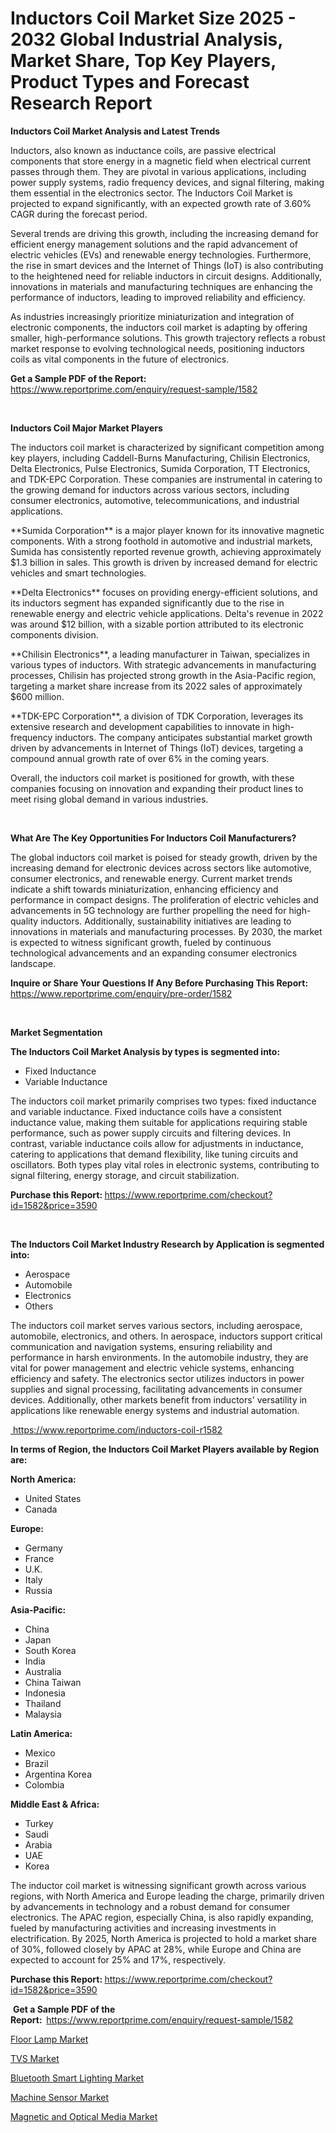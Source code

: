 <p><h1>Inductors Coil Market Size 2025 - 2032 Global Industrial Analysis, Market Share, Top Key Players, Product Types and Forecast Research Report</h1></p><p><strong>Inductors Coil Market Analysis and Latest Trends</strong></p>
<p><p>Inductors, also known as inductance coils, are passive electrical components that store energy in a magnetic field when electrical current passes through them. They are pivotal in various applications, including power supply systems, radio frequency devices, and signal filtering, making them essential in the electronics sector. The Inductors Coil Market is projected to expand significantly, with an expected growth rate of 3.60% CAGR during the forecast period.</p><p>Several trends are driving this growth, including the increasing demand for efficient energy management solutions and the rapid advancement of electric vehicles (EVs) and renewable energy technologies. Furthermore, the rise in smart devices and the Internet of Things (IoT) is also contributing to the heightened need for reliable inductors in circuit designs. Additionally, innovations in materials and manufacturing techniques are enhancing the performance of inductors, leading to improved reliability and efficiency.</p><p>As industries increasingly prioritize miniaturization and integration of electronic components, the inductors coil market is adapting by offering smaller, high-performance solutions. This growth trajectory reflects a robust market response to evolving technological needs, positioning inductors coils as vital components in the future of electronics.</p></p>
<p><strong>Get a Sample PDF of the Report:&nbsp;</strong> <a href="https://www.reportprime.com/enquiry/request-sample/1582?utm_campaign=1899&utm_medium=2&utm_source=Github&utm_content=ia&utm_term=18032025&utm_id=inductors-coil">https://www.reportprime.com/enquiry/request-sample/1582</a></p>
<p>&nbsp;</p>
<p><strong>Inductors Coil Major Market Players</strong></p>
<p><p>The inductors coil market is characterized by significant competition among key players, including Caddell-Burns Manufacturing, Chilisin Electronics, Delta Electronics, Pulse Electronics, Sumida Corporation, TT Electronics, and TDK-EPC Corporation. These companies are instrumental in catering to the growing demand for inductors across various sectors, including consumer electronics, automotive, telecommunications, and industrial applications.</p><p>**Sumida Corporation** is a major player known for its innovative magnetic components. With a strong foothold in automotive and industrial markets, Sumida has consistently reported revenue growth, achieving approximately $1.3 billion in sales. This growth is driven by increased demand for electric vehicles and smart technologies.</p><p>**Delta Electronics** focuses on providing energy-efficient solutions, and its inductors segment has expanded significantly due to the rise in renewable energy and electric vehicle applications. Delta's revenue in 2022 was around $12 billion, with a sizable portion attributed to its electronic components division.</p><p>**Chilisin Electronics**, a leading manufacturer in Taiwan, specializes in various types of inductors. With strategic advancements in manufacturing processes, Chilisin has projected strong growth in the Asia-Pacific region, targeting a market share increase from its 2022 sales of approximately $600 million.</p><p>**TDK-EPC Corporation**, a division of TDK Corporation, leverages its extensive research and development capabilities to innovate in high-frequency inductors. The company anticipates substantial market growth driven by advancements in Internet of Things (IoT) devices, targeting a compound annual growth rate of over 6% in the coming years.</p><p>Overall, the inductors coil market is positioned for growth, with these companies focusing on innovation and expanding their product lines to meet rising global demand in various industries.</p></p>
<p>&nbsp;</p>
<p><strong>What Are The Key Opportunities For Inductors Coil Manufacturers?</strong></p>
<p><p>The global inductors coil market is poised for steady growth, driven by the increasing demand for electronic devices across sectors like automotive, consumer electronics, and renewable energy. Current market trends indicate a shift towards miniaturization, enhancing efficiency and performance in compact designs. The proliferation of electric vehicles and advancements in 5G technology are further propelling the need for high-quality inductors. Additionally, sustainability initiatives are leading to innovations in materials and manufacturing processes. By 2030, the market is expected to witness significant growth, fueled by continuous technological advancements and an expanding consumer electronics landscape.</p></p>
<p><strong>Inquire or Share Your Questions If Any Before Purchasing This Report:</strong> <a href="https://www.reportprime.com/enquiry/pre-order/1582?utm_campaign=1899&utm_medium=2&utm_source=Github&utm_content=ia&utm_term=18032025&utm_id=inductors-coil">https://www.reportprime.com/enquiry/pre-order/1582</a></p>
<p>&nbsp;</p>
<p><strong>Market Segmentation</strong></p>
<p><strong>The Inductors Coil Market Analysis by types is segmented into:</strong></p>
<p><ul><li>Fixed Inductance</li><li>Variable Inductance</li></ul></p>
<p><p>The inductors coil market primarily comprises two types: fixed inductance and variable inductance. Fixed inductance coils have a consistent inductance value, making them suitable for applications requiring stable performance, such as power supply circuits and filtering devices. In contrast, variable inductance coils allow for adjustments in inductance, catering to applications that demand flexibility, like tuning circuits and oscillators. Both types play vital roles in electronic systems, contributing to signal filtering, energy storage, and circuit stabilization.</p></p>
<p><strong>Purchase this Report:&nbsp;</strong><a href="https://www.reportprime.com/checkout?id=1582&price=3590&utm_campaign=1899&utm_medium=2&utm_source=Github&utm_content=ia&utm_term=18032025&utm_id=inductors-coil">https://www.reportprime.com/checkout?id=1582&price=3590</a></p>
<p>&nbsp;</p>
<p><strong>The Inductors Coil Market Industry Research by Application is segmented into:</strong></p>
<p><ul><li>Aerospace</li><li>Automobile</li><li>Electronics</li><li>Others</li></ul></p>
<p><p>The inductors coil market serves various sectors, including aerospace, automobile, electronics, and others. In aerospace, inductors support critical communication and navigation systems, ensuring reliability and performance in harsh environments. In the automobile industry, they are vital for power management and electric vehicle systems, enhancing efficiency and safety. The electronics sector utilizes inductors in power supplies and signal processing, facilitating advancements in consumer devices. Additionally, other markets benefit from inductors' versatility in applications like renewable energy systems and industrial automation.</p></p>
<p><a href="https://www.reportprime.com/inductors-coil-r1582?utm_campaign=1899&utm_medium=2&utm_source=Github&utm_content=ia&utm_term=18032025&utm_id=inductors-coil">&nbsp;https://www.reportprime.com/inductors-coil-r1582</a></p>
<p><strong>In terms of Region, the Inductors Coil Market Players available by Region are:</strong></p>
<p>
    <p> <strong> North America: </strong>
        <ul>
            <li>United States</li>
            <li>Canada</li>
        </ul>
        </p> 
    <p> <strong> Europe: </strong>
        <ul>
            <li>Germany</li>
            <li>France</li>
            <li>U.K.</li>
            <li>Italy</li>
            <li>Russia</li>
        </ul>
        </p> 
    <p> <strong> Asia-Pacific: </strong>
        <ul>
            <li>China</li>
            <li>Japan</li>
            <li>South Korea</li>
            <li>India</li>
            <li>Australia</li>
            <li>China Taiwan</li>
            <li>Indonesia</li>
            <li>Thailand</li>
            <li>Malaysia</li>
        </ul>
        </p> 
    <p> <strong> Latin America: </strong>
        <ul>
            <li>Mexico</li>
            <li>Brazil</li>
            <li>Argentina Korea</li>
            <li>Colombia</li>
        </ul>
        </p> 
    <p> <strong> Middle East & Africa: </strong>
        <ul>
            <li>Turkey</li>
            <li>Saudi</li>
            <li>Arabia</li>
            <li>UAE</li>
            <li>Korea</li>
        </ul>
    </p>
    </p>
<p><p>The inductor coil market is witnessing significant growth across various regions, with North America and Europe leading the charge, primarily driven by advancements in technology and a robust demand for consumer electronics. The APAC region, especially China, is also rapidly expanding, fueled by manufacturing activities and increasing investments in electrification. By 2025, North America is projected to hold a market share of 30%, followed closely by APAC at 28%, while Europe and China are expected to account for 25% and 17%, respectively.</p></p>
<p><strong>Purchase this Report: </strong><a href="https://www.reportprime.com/checkout?id=1582&price=3590&utm_campaign=1899&utm_medium=2&utm_source=Github&utm_content=ia&utm_term=18032025&utm_id=inductors-coil">https://www.reportprime.com/checkout?id=1582&price=3590</a></p>
<p>&nbsp;<strong>Get a Sample PDF of the Report:&nbsp;&nbsp;</strong><a href="https://www.reportprime.com/enquiry/request-sample/1582?utm_campaign=1899&utm_medium=2&utm_source=Github&utm_content=ia&utm_term=18032025&utm_id=inductors-coil">https://www.reportprime.com/enquiry/request-sample/1582</a></p>
<p><strong></strong></p>
<p><p><a href="https://github.com/nibbsmantji/Market-Research-Report-List-1/blob/main/floor-lamp-market.md?utm_campaign=1899&utm_medium=2&utm_source=Github&utm_content=ia&utm_term=18032025&utm_id=inductors-coil">Floor Lamp Market</a></p><p><a href="https://github.com/djibenesha/Market-Research-Report-List-1/blob/main/tvs-market.md?utm_campaign=1899&utm_medium=2&utm_source=Github&utm_content=ia&utm_term=18032025&utm_id=inductors-coil">TVS Market</a></p><p><a href="https://github.com/leehihkl/Market-Research-Report-List-1/blob/main/bluetooth-smart-lighting-market.md?utm_campaign=1899&utm_medium=2&utm_source=Github&utm_content=ia&utm_term=18032025&utm_id=inductors-coil">Bluetooth Smart Lighting Market</a></p><p><a href="https://github.com/guleealhani/Market-Research-Report-List-1/blob/main/machine-sensor-market.md?utm_campaign=1899&utm_medium=2&utm_source=Github&utm_content=ia&utm_term=18032025&utm_id=inductors-coil">Machine Sensor Market</a></p><p><a href="https://github.com/osamhcombre/Market-Research-Report-List-1/blob/main/magnetic-and-optical-media-market.md?utm_campaign=1899&utm_medium=2&utm_source=Github&utm_content=ia&utm_term=18032025&utm_id=inductors-coil">Magnetic and Optical Media Market</a></p></p>